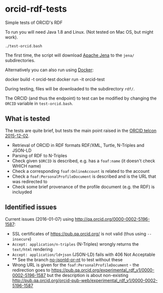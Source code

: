 # orcid-rdf-tests
Simple tests of ORCID's RDF

To run you will need Java 1.8 and Linux. (Not tested on Mac OS, but might work).

    ./test-orcid.bash

The first time, the script will download [Apache Jena](http://jena.apache.org/) to the `jena/` subdirectories.

Alternatively you can also run using [Docker](https://www.docker.com/):

  docker build -t orcid-test 
  docker run -it orcid-test

During testing, files will be downloaded to the subdirectory `rdf/`.

The ORCID (and thus the endpoint) to test can be modified by changing the
`ORCID` variable in `test-orcid.bash`.
  
## What is tested

The tests are quite brief, but tests the main point raised in the
[ORCID telcon 2015-12-02](https://gist.github.com/stain/abaf89cf40df2823dde1).

* Retrieval of ORCID in RDF formats RDF/XML, Turtle, N-Triples and JSON-LD
* Parsing of RDF to N-Triples
* Check given `$ORCID` is described, e.g. has a `foaf:name` (it doesn't check WHICH name)
* Check a corresponding `foaf:OnlineAccount` is related to the account
* Check a `foaf:PersonalProfileDocument` is described and is the URL that was redirected to
* Check some brief provenance of the profile document (e.g. the RDF) is incluyded

## Identified issues

Current issues (2016-01-07) using http://qa.orcid.org/0000-0002-5196-1587:

* SSL certificates of https://pub.qa.orcid.org/ is not valid (thus using `--insecure`)
* `Accept: application/n-triples` (N-Triples) wrongly returns the `text/html` rendering
* `Accept: application/ld+json` (JSON-LD) fails with 406 Not Acceptable
 ** See the branch [no-jsonld-or-nt](https://github.com/stain/orcid-rdf-tests/tree/no-jsonld-or-nt) to test without these
* Wrong URL is given for the `foaf:PersonalProfileDocument` - the redirection goes to https://pub.qa.orcid.org/experimental_rdf_v1/0000-0002-5196-1587
  but the description is about non-existing http://pub.qa.orcid.org/orcid-pub-web/experimental_rdf_v1/0000-0002-5196-1587
  
